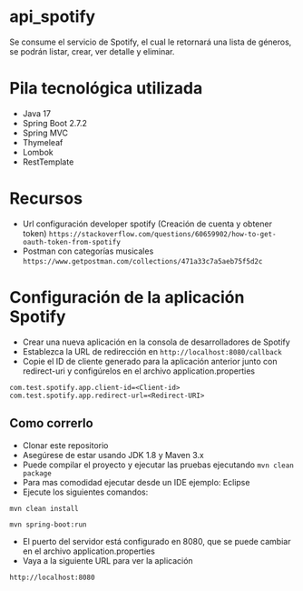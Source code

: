 # api_spotify
Se consume el servicio de Spotify, el cual le retornará una lista de géneros, se podrán listar, crear, ver detalle y eliminar.

# Pila tecnológica utilizada
* Java 17
* Spring Boot 2.7.2
* Spring MVC
* Thymeleaf
* Lombok
* RestTemplate

# Recursos
* Url configuración developer spotify (Creación de cuenta y obtener token) ```https://stackoverflow.com/questions/60659902/how-to-get-oauth-token-from-spotify```
* Postman con categorías musicales ```https://www.getpostman.com/collections/471a33c7a5aeb75f5d2c```

# Configuración de la aplicación Spotify
* Crear una nueva aplicación en la consola de desarrolladores de Spotify
* Establezca la URL de redirección en ```http://localhost:8080/callback```
* Copie el ID de cliente generado para la aplicación anterior junto con redirect-uri y configúrelos en el archivo application.properties
```
com.test.spotify.app.client-id=<Client-id>
com.test.spotify.app.redirect-url=<Redirect-URI>
```
## Como correrlo

* Clonar este repositorio
* Asegúrese de estar usando JDK 1.8 y Maven 3.x
* Puede compilar el proyecto y ejecutar las pruebas ejecutando ```mvn clean package```
* Para mas comodidad ejecutar desde un IDE ejemplo: Eclipse
* Ejecute los siguientes comandos:
```
mvn clean install
```
```
mvn spring-boot:run
```
* El puerto del servidor está configurado en 8080, que se puede cambiar en el archivo application.properties
* Vaya a la siguiente URL para ver la aplicación
```
http://localhost:8080
```

